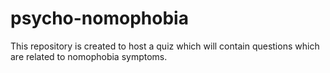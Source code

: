 # psycho-nomophobia
This repository is created to host a quiz which will contain questions which are related to nomophobia symptoms. 
